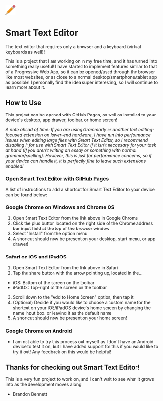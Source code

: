 ![Smart Text Editor](resources/icon-32.png)
# Smart Text Editor
The text editor that requires only a browser and a keyboard (virtual keyboards as well)!

This is a project that I am working on in my free time, and it has turned into something really useful!
I have started to implement features similar to that of a Progressive Web App, so it can be opened/used through the browser like most websites, or as close to a normal desktop/smartphone/tablet app as possible! I personally find the idea super interesting, so I will continue to learn more about it.

## How to Use
This project can be opened with GitHub Pages, as well as installed to your device's desktop, app drawer, toolbar, or home screen!

*A note ahead of time: If you are using Grammarly or another text editing-focused extension on lower-end hardware, I have run into performance issues when editing large files with Smart Text Editor, so I recommend disabling it for use with Smart Text Editor if it isn't neccesary for your task at hand (If you aren't writing an essay or something with normal grammar/spelling). However, this is just for performance concerns, so if your device can handle it, it is perfectly fine to leave such extensions enabled!*

### [Open Smart Text Editor with GitHub Pages](https://offroaders123.github.io/Smart-Text-Editor/)

A list of instructions to add a shortcut for Smart Text Editor to your device can be found below:

### Google Chrome on Windows and Chrome OS
1. Open Smart Text Editor from the link above in Google Chrome
2. Click the plus button located on the right side of the Chrome address bar input field at the top of the browser window
3. Select "Install" from the option menu
4. A shortcut should now be present on your desktop, start menu, or app drawer!

### Safari on iOS and iPadOS
1. Open Smart Text Editor from the link above in Safari
2. Tap the share button with the arrow pointing up, located in the...
 - iOS: Bottom of the screen on the toolbar
 - iPadOS: Top-right of the screen on the toolbar
3. Scroll down to the "Add to Home Screen" option, then tap it
4. (Optional) Decide if you would like to choose a custom name for the shortcut on your iOS/iPadOS device's home screen by changing the name input box, or leaving it as the default name
5. A shortcut should now be present on your home screen!

### Google Chrome on Android
- I am not able to try this process out myself as I don't have an Android device to test it on, but I have added support for this if you would like to try it out! Any feedback on this would be helpful!


## Thanks for checking out Smart Text Editor!
This is a very fun project to work on, and I can't wait to see what it grows into as the development moves along! 
- Brandon Bennett